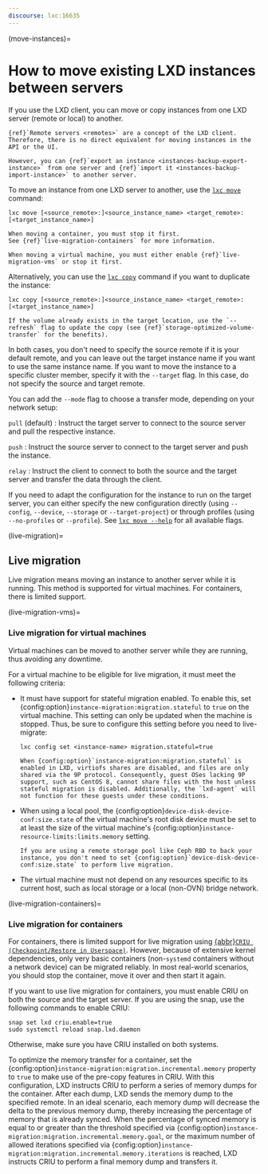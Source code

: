 ```yaml
---
discourse: lxc:16635
---
```


(move-instances)=
# How to move existing LXD instances between servers

If you use the LXD client, you can move or copy instances from one LXD server (remote or local) to another.

```{note}
{ref}`Remote servers <remotes>` are a concept of the LXD client.
Therefore, there is no direct equivalent for moving instances in the API or the UI.

However, you can {ref}`export an instance <instances-backup-export-instance>` from one server and {ref}`import it <instances-backup-import-instance>` to another server.
```

To move an instance from one LXD server to another, use the [`lxc move`](lxc_move.md) command:

    lxc move [<source_remote>:]<source_instance_name> <target_remote>:[<target_instance_name>]

```{note}
When moving a container, you must stop it first.
See {ref}`live-migration-containers` for more information.

When moving a virtual machine, you must either enable {ref}`live-migration-vms` or stop it first.
```

Alternatively, you can use the [`lxc copy`](lxc_copy.md) command if you want to duplicate the instance:

    lxc copy [<source_remote>:]<source_instance_name> <target_remote>:[<target_instance_name>]

```{tip}
If the volume already exists in the target location, use the `--refresh` flag to update the copy (see {ref}`storage-optimized-volume-transfer` for the benefits).
```

In both cases, you don't need to specify the source remote if it is your default remote, and you can leave out the target instance name if you want to use the same instance name.
If you want to move the instance to a specific cluster member, specify it with the `--target` flag.
In this case, do not specify the source and target remote.

You can add the `--mode` flag to choose a transfer mode, depending on your network setup:

`pull` (default)
: Instruct the target server to connect to the source server and pull the respective instance.

`push`
: Instruct the source server to connect to the target server and push the instance.

`relay`
: Instruct the client to connect to both the source and the target server and transfer the data through the client.

If you need to adapt the configuration for the instance to run on the target server, you can either specify the new configuration directly (using `--config`, `--device`, `--storage` or `--target-project`) or through profiles (using `--no-profiles` or `--profile`). See [`lxc move --help`](lxc_move.md) for all available flags.

(live-migration)=
## Live migration

Live migration means moving an instance to another server while it is running. This method is supported for virtual machines. For containers, there is limited support.

(live-migration-vms)=
### Live migration for virtual machines

Virtual machines can be moved to another server while they are running, thus avoiding any downtime.

For a virtual machine to be eligible for live migration, it must meet the following criteria:

- It must have support for stateful migration enabled. To enable this, set {config:option}`instance-migration:migration.stateful` to `true` on the virtual machine. This setting can only be updated when the machine is stopped. Thus, be sure to configure this setting before you need to live-migrate:

  ```
  lxc config set <instance-name> migration.stateful=true
  ```

  ```{note}
  When {config:option}`instance-migration:migration.stateful` is enabled in LXD, virtiofs shares are disabled, and files are only shared via the 9P protocol. Consequently, guest OSes lacking 9P support, such as CentOS 8, cannot share files with the host unless stateful migration is disabled. Additionally, the `lxd-agent` will not function for these guests under these conditions.
  ```

- When using a local pool, the {config:option}`device-disk-device-conf:size.state` of the virtual machine's root disk device must be set to at least the size of the virtual machine's {config:option}`instance-resource-limits:limits.memory` setting.

  ```{note}
  If you are using a remote storage pool like Ceph RBD to back your instance, you don't need to set {config:option}`device-disk-device-conf:size.state` to perform live migration.
  ```

- The virtual machine must not depend on any resources specific to its current host, such as local storage or a local (non-OVN) bridge network.

(live-migration-containers)=
### Live migration for containers

For containers, there is limited support for live migration using [{abbr}`CRIU (Checkpoint/Restore in Userspace)`](https://criu.org/Main_Page).
However, because of extensive kernel dependencies, only very basic containers (non-`systemd` containers without a network device) can be migrated reliably.
In most real-world scenarios, you should stop the container, move it over and then start it again.

If you want to use live migration for containers, you must enable CRIU on both the source and the target server.
If you are using the snap, use the following commands to enable CRIU:

    snap set lxd criu.enable=true
    sudo systemctl reload snap.lxd.daemon

Otherwise, make sure you have CRIU installed on both systems.

To optimize the memory transfer for a container, set the {config:option}`instance-migration:migration.incremental.memory` property to `true` to make use of the pre-copy features in CRIU.
With this configuration, LXD instructs CRIU to perform a series of memory dumps for the container.
After each dump, LXD sends the memory dump to the specified remote.
In an ideal scenario, each memory dump will decrease the delta to the previous memory dump, thereby increasing the percentage of memory that is already synced.
When the percentage of synced memory is equal to or greater than the threshold specified via {config:option}`instance-migration:migration.incremental.memory.goal`, or the maximum number of allowed iterations specified via {config:option}`instance-migration:migration.incremental.memory.iterations` is reached, LXD instructs CRIU to perform a final memory dump and transfers it.
